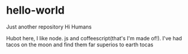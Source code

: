 # hello-world
Just another repository
Hi Humans

Hubot here, I like node. js and coffeescript(that's I'm made of!).
I've had tacos on the moon and find them far superios to earth tocas
